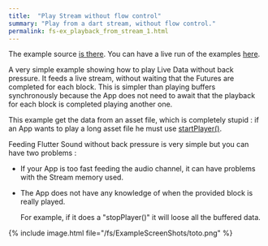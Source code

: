 ```yaml
---
title:  "Play Stream without flow control"
summary: "Play from a dart stream, without flow control."
permalink: fs-ex_playback_from_stream_1.html
---
```

The example source [is there](https://github.com/canardoux/flutter_sound/blob/master/example/lib/livePlaybackWithoutBackPressure/live_playback_without_back_pressure.dart). You can have a live run of the examples [here](/tau/fs/live/index.html).

A very simple example showing how to play Live Data without back pressure. It feeds a live stream, without waiting that the Futures are completed for each block. This is simpler than playing buffers synchronously because the App does not need to await that the playback for each block is completed playing another one.

This example get the data from an asset file, which is completely stupid : if an App wants to play a long asset file he must use [startPlayer\(\)](https://github.com/dooboolab/flutter_sound/tree/bb6acacc34205174a8438a13c8c0797f7bfa2143/doc/tau/player.md#startplayer).

Feeding Flutter Sound without back pressure is very simple but you can have two problems :

* If your App is too fast feeding the audio channel, it can have problems with the Stream memory used.
* The App does not have any knowledge of when the provided block is really played.

  For example, if it does a "stopPlayer\(\)" it will loose all the buffered data.

{% include image.html file="/fs/ExampleScreenShots/toto.png" %}
